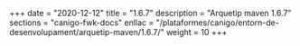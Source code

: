 +++
date        = "2020-12-12"
title       = "1.6.7"
description = "Arquetip maven 1.6.7"
sections    = "canigo-fwk-docs"
enllac		= "/plataformes/canigo/entorn-de-desenvolupament/arquetip-maven/1.6.7/"
weight		= 10
+++

